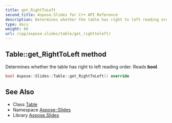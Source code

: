 ```yaml
---
title: get_RightToLeft
second_title: Aspose.Slides for C++ API Reference
description: Determines whether the table has right to left reading order. Reads bool.
type: docs
weight: 66
url: /cpp/aspose.slides/table/get_righttoleft/
---
```

## Table::get_RightToLeft method


Determines whether the table has right to left reading order. Reads **bool**.

```cpp
bool Aspose::Slides::Table::get_RightToLeft() override
```

## See Also

* Class [Table](../)
* Namespace [Aspose::Slides](../../)
* Library [Aspose.Slides](../../../)
